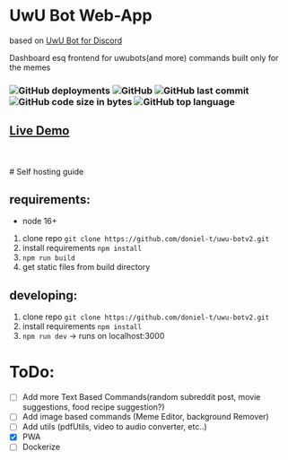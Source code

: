 # UwU Bot Web-App
based on [UwU Bot for Discord](https://github.com/doniel-t/uwu-botv2)

Dashboard esq frontend for uwubots(and more) commands built only for the memes

<h3>
    <img alt="GitHub deployments" src="https://img.shields.io/github/deployments/doniel-t/uwu-bot-app/production">
    <img alt="GitHub" src="https://img.shields.io/github/license/doniel-t/uwu-bot-app">
    <img alt="GitHub last commit" src="https://img.shields.io/github/last-commit/doniel-t/uwu-bot-app">
    <img alt="GitHub code size in bytes" src="https://img.shields.io/github/languages/code-size/doniel-t/uwu-bot-app">
    <img alt="GitHub top language" src="https://img.shields.io/github/languages/top/doniel-t/uwu-bot-app">
</h3>

## [Live Demo](https://uwu-bot-app.vercel.app/)
<br>
<br>
# Self hosting guide

## requirements:
- node 16+

1. clone repo `git clone https://github.com/doniel-t/uwu-botv2.git`
2. install requirements `npm install`
3. `npm run build`
4. get static files from build directory

## developing:
1. clone repo `git clone https://github.com/doniel-t/uwu-botv2.git`
2. install requirements `npm install`
3. `npm run dev` -> runs on localhost:3000

# ToDo:
- [ ] Add more Text Based Commands(random subreddit post, movie suggestions, food recipe suggestion?)
- [ ] Add image based commands (Meme Editor, background Remover)
- [ ] Add utils (pdfUtils, video to audio converter, etc..)
- [x] PWA
- [ ] Dockerize
